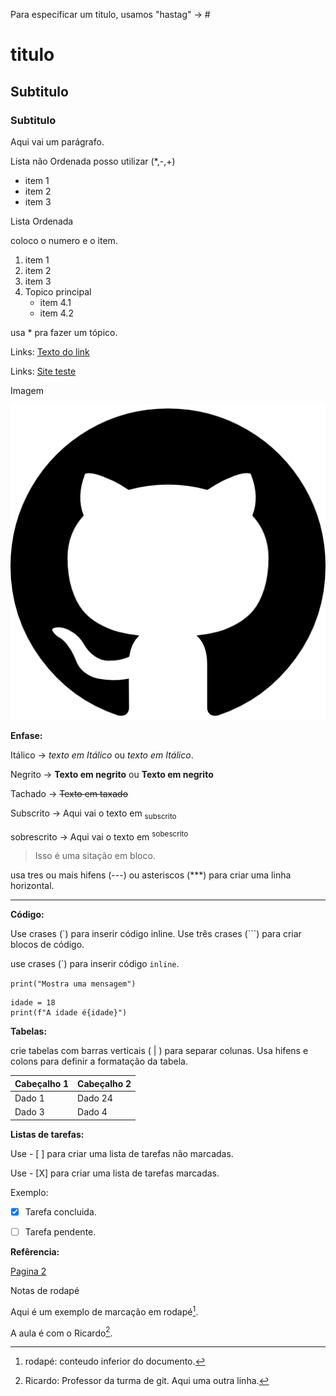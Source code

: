Para especificar um titulo, usamos "hastag" -> # 

# titulo 
## Subtitulo
### Subtitulo

Aqui vai um parágrafo.


Lista não Ordenada posso utilizar (*,-,+)

* item 1
* item 2
* item 3

Lista Ordenada

coloco o numero e o item.
1. item 1
2. item 2
3. item 3
4. Topico principal
   * item 4.1
   * item 4.2
     
usa * pra fazer um tópico.

Links: 
[Texto do link](https://github.com/bmS0621/uc10_Documentos)

Links:
[Site teste](https://gremio.net/)

Imagem 

![Imagem](https://github.com/bmS0621/uc10_Documentos/blob/main/25231.png)


**Enfase:**

Itálico -> *texto em Itálico* ou _texto em Itálico_.

Negrito -> **Texto em negrito** ou __Texto em negrito__

Tachado -> ~~Texto em taxado~~

Subscrito -> Aqui vai o texto em <sub> subscrito </sub>

sobrescrito -> Aqui vai o texto em <sup> sobescrito </sup>


> Isso é uma sitação em bloco.

usa tres ou mais hifens (---) ou asteriscos (***) para criar uma linha horizontal.

---


**Código:**

Use crases (`) para inserir código inline.
Use três crases (```) para criar blocos de código.

use crases (\`) para inserir código `inline`.

`print("Mostra uma mensagem") `

```
idade = 18
print(f"A idade é{idade}")

```


**Tabelas:**

crie tabelas com barras verticais ( | ) para separar colunas.
Usa hifens e colons para definir a formatação da tabela.

|   Cabeçalho 1   |   Cabeçalho 2   |
| ----------------| ----------------|
| Dado 1          | Dado 24         |
| Dado 3          | Dado 4          |


**Listas de tarefas:**

Use - [ ] para criar uma lista de tarefas não marcadas.

Use - [X] para criar uma lista de tarefas marcadas.

Exemplo:
- [X] Tarefa concluida.
- [ ] Tarefa pendente.


**Refêrencia:**

[Pagina 2](pagina.md)


Notas de rodapé

Aqui é um exemplo  de marcação em rodapé[^1].

A aula é com o Ricardo[^2].

[^1]: rodapé: conteudo inferior do documento.
[^2]: Ricardo: Professor da turma de git.
  Aqui uma outra linha.







